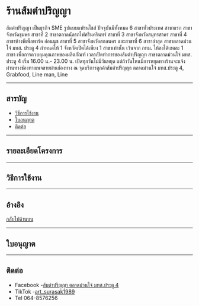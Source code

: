 # ร้านส้มตำปริญญา

ส้มตำปริญญา เป็นธุรกิจ SME รูปแบบแฟรนไชส์ ปัจจุบันมีทั้งหมด 6 สาขาทั่วประเทศ สาขาแรก สาขาจังหวัดชุมพร สาขาที่ 2 สาขาตลาดนัดรถไฟศรีนครินทร์ สาขาที่ 3 สาขาจังหวัดสมุทรสาคร สาขาที่ 4 สาขาห้างพีเพิ้ลพาร์ค อ่อนนุช สาขาที่ 5 สาขาจังหวัดสกลนคร และสาขาที่ 6 สาขาล่าสุด สาขาตลาดม่วนใจ๋ มทส. ประตู 4 กำหนดให้ 1 จังหวัดเปิดได้เพียง 1 สาขาเท่านั้น เว้นจาก กทม. ให้ลงได้เขตละ 1 สาขา  เพื่อการควบคุมคุณภาพของผลิตภัณฑ์ เวลาเปิดทำการของส้มตำปริญญา สาขาตลาดม่วนใจ๋ มทส. ประตู 4 เริ่ม 16.00 น.- 23.00 น. เปิดทุกวันไม่มีวันหยุด แต่ถ้าวันไหนมีการหยุดทางร้านจะแจ้งผ่านทางช่องทางเพจขายผ่านช่องทาง ณ จุดบริการลูกค้าส้มตำปริญญา ตลาดม่วนใจ๋ มทส.ประตู 4, Grabfood, Line man, Line

---

## สารบัญ

- [วิธีการใช้งาน](#วิธีการใช้งาน)
- [ใบอนุญาต](#ใบอนุญาต)
- [ติดต่อ](#ติดต่อ)

---
## รายละเอียดโครงการ


---

## วิธีการใช้งาน


---
## อ้างอิง

[กลับไปด้านบน](#ร้านส้มตำปริญญา)

---

## ใบอนุญาต

---

## ติดต่อ
- Facebook -[ส้มตำปริญญา ตลาดม่วนใจ๋ มทส.ประตู 4](https://web.facebook.com/profile.php?id=100088038543596&locale=th_TH)
- TikTok -[art_surasak1989](https://www.tiktok.com/@art_surasak1989)
- Tel 064-8576256
